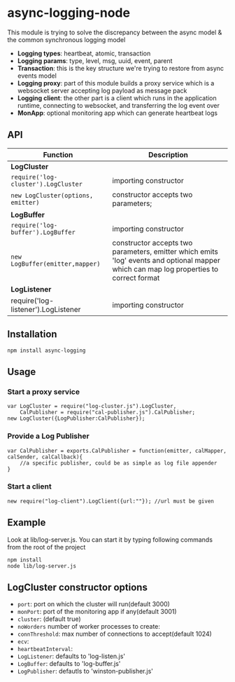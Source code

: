 async-logging-node
==================

This module is trying to solve the discrepancy between the async model & the common synchronous logging model

* **Logging types**: heartbeat, atomic, transaction
* **Logging params**: type, level, msg, uuid, event, parent
* **Transaction**: this is the key structure we're trying to restore from async events model
* **Logging proxy**: part of this module builds a proxy service which is a websocket server accepting log payload as message pack
* **Logging client**: the other part is a client which runs in the application runtime, connecting to websocket, and transferring the log event over
* **MonApp**: optional monitoring app which can generate heartbeat logs


## API
|Function | Description |
|---|---|
|**LogCluster**|
|`require('log-cluster').LogCluster`|importing constructor|
|`new LogCluster(options, emitter)`|constructor accepts two parameters; |
|**LogBuffer**|
|`require('log-buffer').LogBuffer`|importing constructor|
|`new LogBuffer(emitter,mapper)`|constructor accepts two parameters, emitter which emits 'log' events and optional mapper which can map log properties to correct format|
|**LogListener**|
|require('log-listener').LogListener|importing constructor|
## Installation
```
npm install async-logging
```
## Usage

### Start a proxy service
```
var LogCluster = require("log-cluster.js").LogCluster,
    CalPublisher = require("cal-publisher.js").CalPublisher;
new LogCluster({LogPublisher:CalPublisher});
``` 
### Provide a Log Publisher
```
var CalPublisher = exports.CalPublisher = function(emitter, calMapper, calSender, calCallback){
    //a specific publisher, could be as simple as log file appender
}
```
### Start a client
    
    new require("log-client").LogClient({url:""}); //url must be given

## Example
Look at lib/log-server.js. You can start it by typing following commands from the root of the project
```
npm install
node lib/log-server.js
```

## LogCluster constructor options
* `port`: port on which the cluster will run(default 3000)
* `monPort`: port of the monitoring app if any(default 3001)
* `cluster`: (default true)
* `noWorders` number of worker processes to create: 
* `connThreshold`: max number of connections to accept(default 1024)
* `ecv`:
* `heartbeatInterval`:
* `LogListener`: defaults to 'log-listen.js'
* `LogBuffer`: defaults to 'log-buffer.js'
* `LogPublisher`: defautls to 'winston-publisher.js'
